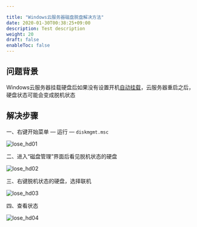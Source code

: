 ```yaml
---

title: "Windows云服务器磁盘脱盘解决方法"
date: 2020-01-30T00:38:25+09:00
description: Test description
weight: 20
draft: false
enableToc: false
---
```


## 问题背景
Windows云服务器挂载硬盘后如果没有设置开机[自动挂载](https://docsv3.qingcloud.com/storage/disk/manual/winos_auto_mount/winos_auto_mount/)，云服务器重启之后，硬盘状态可能会变成脱机状态

## 解决步骤

一、右键开始菜单 —  运行   —  `diskmgmt.msc`

![lose_hd01](../_images/lose_hd01.jpg)

二、进入“磁盘管理”界面后看见脱机状态的硬盘

![lose_hd02](../_images/lose_hd02.jpg)

三、右键脱机状态的硬盘，选择联机

![lose_hd03](../_images/lose_hd03.png)

四、查看状态

![lose_hd04](../_images/lose_hd04.jpg)